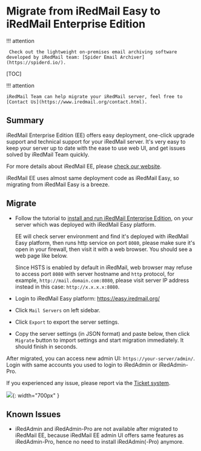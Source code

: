 # Migrate from iRedMail Easy to iRedMail Enterprise Edition

!!! attention

	 Check out the lightweight on-premises email archiving software developed by iRedMail team: [Spider Email Archiver](https://spiderd.io/).

[TOC]

!!! attention

    iRedMail Team can help migrate your iRedMail server, feel free to
    [Contact Us](https://www.iredmail.org/contact.html).

## Summary

iRedMail Enterprise Edition (EE) offers easy deployment, one-click upgrade
support and technical support for your iRedMail server. It's very easy to keep
your server up to date with the ease to use web UI, and get issues solved by
iRedMail Team quickly.

For more details about iRedMail EE, please
[check our website](https://www.iredmail.org/ee.html).

iRedMail EE uses almost same deployment code as iRedMail Easy, so migrating
from iRedMail Easy is a breeze.

## Migrate

- Follow the tutorial to [install and run iRedMail Enterprise Edition](./install.ee.html),
  on your server which was deployed with iRedMail Easy platform.

    EE will check server environment and find it's deployed with iRedMail Easy
    platform, then runs http service on port `8080`, please make sure it's
    open in your firewall, then visit it with a web browser. You should see a
    web page like below.

    Since HSTS is enabled by default in iRedMail, web browser may refuse to
    access port `8080` with server hostname and `http` protocol, for example,
    `http://mail.domain.com:8080`, please visit server IP address instead in
    this case: `http://x.x.x.x:8080`.

- Login to iRedMail Easy platform: <https://easy.iredmail.org/>
- Click `Mail Servers` on left sidebar.
- Click `Export` to export the server settings.
- Copy the server settings (in JSON format) and paste below, then click
`Migrate` button to import settings and start migration immediately. It should finish in seconds.

After migrated, you can access new admin UI: `https://your-server/admin/`.
Login with same accounts you used to login to iRedAdmin or iRedAdmin-Pro.

If you experienced any issue, please report via the [Ticket system](https://store.iredmail.org/tickets).

![](./images/ee/easy.to.ee.png){: width="700px" }

## Known Issues

- iRedAdmin and iRedAdmin-Pro are not available after migrated to iRedMail EE,
  because iRedMail EE admin UI offers same features as iRedAdmin-Pro, hence
  no need to install iRedAdmin(-Pro) anymore.
